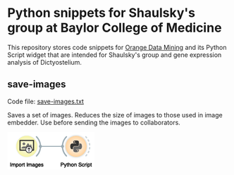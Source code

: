 # Python snippets for Shaulsky's group at Baylor College of Medicine

This repository stores code snippets for [Orange Data Mining](https://orange.biolab.si) and its Python Script widget that are intended for Shaulsky's  group and gene expression analysis of Dictyostelium.

## save-images

Code file: [save-images.txt](code/txt/save-images.txt)

Saves a set of images. Reduces the size of images to those used in image embedder. Use before sending the images to collaborators.

![workflow](images/save-images-workflow.png)
